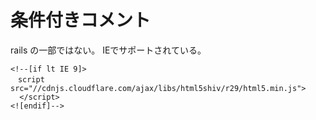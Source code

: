 # 条件付きコメント
rails の一部ではない。
IEでサポートされている。
```
<!--[if lt IE 9]>
　script src="//cdnjs.cloudflare.com/ajax/libs/html5shiv/r29/html5.min.js">
  </script>
<![endif]-->
```

